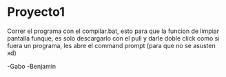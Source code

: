 # Proyecto1

Correr el programa con el compilar.bat, esto para que la funcion de limpiar pantalla funque, es solo descargarlo con el pull y darle doble click como si fuera un programa, les abre el command prompt (para que no se asusten xd)

-Gabo
-Benjamin